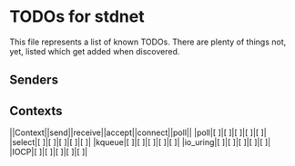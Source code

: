 # TODOs for stdnet

This file represents a list of known TODOs. There are plenty
of things not, yet, listed which get added when discovered.

## Senders

## Contexts

||Context||send||receive||accept||connect||poll||
|poll|[ ]|[ ]|[ ]|[ ]|[ ]|
|select|[ ]|[ ]|[ ]|[ ]|[ ]|
|kqueue|[ ]|[ ]|[ ]|[ ]|[ ]|
|io_uring|[ ]|[ ]|[ ]|[ ]|[ ]|
|IOCP|[ ]|[ ]|[ ]|[ ]|[ ]|
